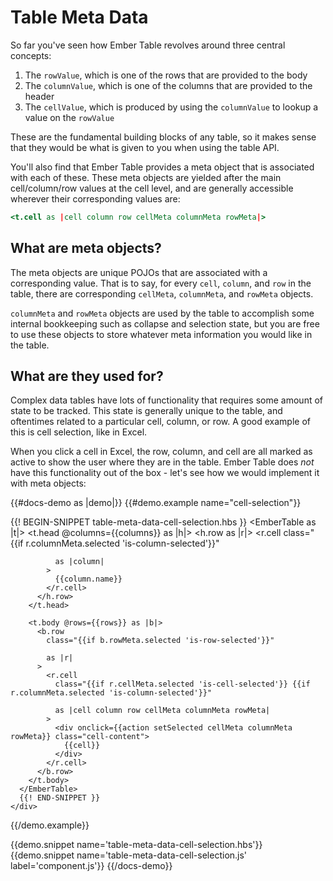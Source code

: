 # Table Meta Data

So far you've seen how Ember Table revolves around three central concepts:

1. The `rowValue`, which is one of the rows that are provided to the body
2. The `columnValue`, which is one of the columns that are provided to the
  header
3. The `cellValue`, which is produced by using the `columnValue` to lookup a
  value on the `rowValue`

These are the fundamental building blocks of any table, so it makes sense that
they would be what is given to you when using the table API.

You'll also find that Ember Table provides a meta object that is associated
with each of these. These meta objects are yielded after the main
cell/column/row values at the cell level, and are generally accessible wherever
their corresponding values are:

```hbs
<t.cell as |cell column row cellMeta columnMeta rowMeta|>
```

## What are meta objects?

The meta objects are unique POJOs that are associated with a corresponding
value. That is to say, for every `cell`, `column`, and `row` in the table, there
are corresponding `cellMeta`, `columnMeta`, and `rowMeta` objects.

`columnMeta` and `rowMeta` objects are used by the table to accomplish some
internal bookkeeping such as collapse and selection state, but you are free to
use these objects to store whatever meta information you would like in the
table.

## What are they used for?

Complex data tables have lots of functionality that requires some amount of
state to be tracked. This state is generally unique to the table, and oftentimes
related to a particular cell, column, or row. A good example of this is cell
selection, like in Excel.

When you click a cell in Excel, the row, column, and cell are all marked as
active to show the user where they are in the table. Ember Table does _not_ have
this functionality out of the box - let's see how we would implement it with
meta objects:

{{#docs-demo as |demo|}}
  {{#demo.example name="cell-selection"}}
    <div class="demo-container small">
      {{! BEGIN-SNIPPET table-meta-data-cell-selection.hbs }}
      <EmberTable as |t|>
        <t.head @columns={{columns}} as |h|>
          <h.row as |r|>
            <r.cell
              class="{{if r.columnMeta.selected 'is-column-selected'}}"

              as |column|
            >
              {{column.name}}
            </r.cell>
          </h.row>
        </t.head>

        <t.body @rows={{rows}} as |b|>
          <b.row
            class="{{if b.rowMeta.selected 'is-row-selected'}}"

            as |r|
          >
            <r.cell
              class="{{if r.cellMeta.selected 'is-cell-selected'}} {{if r.columnMeta.selected 'is-column-selected'}}"

              as |cell column row cellMeta columnMeta rowMeta|
            >
              <div onclick={{action setSelected cellMeta columnMeta rowMeta}} class="cell-content">
                {{cell}}
              </div>
            </r.cell>
          </b.row>
        </t.body>
      </EmberTable>
      {{! END-SNIPPET }}
    </div>
  {{/demo.example}}

  {{demo.snippet name='table-meta-data-cell-selection.hbs'}}
  {{demo.snippet name='table-meta-data-cell-selection.js' label='component.js'}}
{{/docs-demo}}

